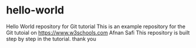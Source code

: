 # hello-world
Hello World repository for Git tutorial
This is an example repository for the Git tutoial on https://www.w3schools.com
Afnan Safi
This repository is built step by step in the tutorial. thank you
